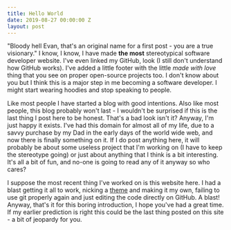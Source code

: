 ```yaml
---
title: Hello World
date: 2019-08-27 00:00:00 Z
layout: post
---
```


"Bloody hell Evan, that's an original name for a first post - you are a true visionary." I know, I know, I have made **the most** stereotypical software developer website. I've even linked my GitHub, look (I still don't understand how GitHub works). I've added a little footer with the little *made with love* thing that you see on proper open-source projects too. I don't know about you but I think this is a major step in me becoming a software developer. I might start wearing hoodies and stop speaking to people.

Like most people I have started a blog with good intentions. Also like most people, this blog probably won't last - I wouldn't be surprised if this is the last thing I post here to be honest. That's a bad look isn't it? Anyway, I'm just happy it exists. I've had this domain for almost all of my life, due to a savvy purchase by my Dad in the early days of the world wide web, and now there is finally something on it. If I do post anything here, it will probably be about some useless project that I'm working on (I have to keep the stereotype going) or just about anything that I think is a bit interesting. It's all a bit of fun, and no-one is going to read any of it anyway so who cares?

I suppose the most recent thing I've worked on is this website here. I had a blast getting it all to work, nicking a [theme](https://github.com/poole/hyde) and making it my own, failing to use git properly again and just editing the code directly on GitHub. A blast! Anyway, that's it for this boring introduction, I hope you've had a great time. If my earlier prediction is right this could be the last thing posted on this site - a bit of jeopardy for you. 
